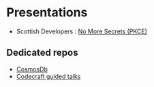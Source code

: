 # Presentations

* Scottish Developers : [No More Secrets (PKCE)](no-more-secrets.html)

## Dedicated repos

* [CosmosDb](/craignicol/cosmosdb-presentation)
* [Codecraft guided talks](craignicol/codecraftuk-sessions)
